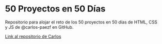 # 50 Proyectos en 50 Días

Repositorio para alojar el reto de los 50 proyectos en 50 días de HTML, CSS y JS
de @carlos-paezf en GitHub.

[Link al repositorio de Carlos](https://github.com/carlos-paezf/50_Projects_50_days)